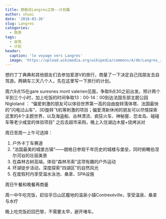 ```yaml
---
title: 朗格日Langres之旅--计划篇
author: shuai
date: '2018-03-26'
slug: Langres
categories:
  - 旅游
tags:
  - 自驾
  - 计划
header:
  caption: 'le voyage vers Langres'
  image: 'https://upload.wikimedia.org/wikipedia/commons/4/4b/Langres_JH_1.jpg'
---
```


想约丁丁典典和其他朋友们去参加爱游V的旅行，商量了一下决定自己找朋友去自驾游。两辆车三天八个人，先在这里写一下旅行的计划。

周六9点15在gare suresnes mont valerien见面，争取9点30之前出发。预计两个半到三个小时，加上吃饭的时间争取13：00-14：00到达法国东部主题公园Nigloland ： “偏爱刺激的朋友可以体验世界第一高的自由旋转落体塔、法国最快的“闪电过山车”、3D旋转飞机等刺激的项目；偏爱清新休闲的朋友可以尽情探索这里的4个主题世界，以及海盗船、丛林漂流、疯狂火车、神秘屋、恐龙岛、碰碰车等老少咸宜的体验项目”
之后去超市采购，晚上入住湖边木屋+烧烤派对

周日至周一上午可选择：

1. 户外卡丁车赛道
2. “法国最美的城堡古镇”——朗格日参观千年历史的城楼与堡垒，同时俯瞰伯涅尔河谷的壮丽美景
3. 在森林古树高端，体验“森林吊索”这项有趣的户外运动
4. 环湖徒步活动，深度探索“四湖区”的自然风光
5. 在度假村内享受温水泳池、桑拿、SPA设施

周日午餐和晚餐再商量

周一中午吃完饭，赶往孚日山区腹地的温泉小镇Contrexéville，享受温泉、桑拿与水疗

晚上吃完饭赶回巴黎，不需要太早，避开堵车。
